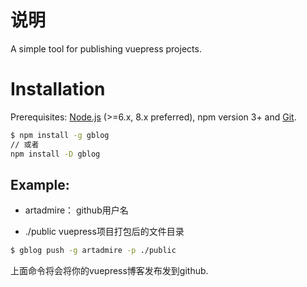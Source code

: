 # 说明

A simple tool for publishing vuepress projects.

# Installation

Prerequisites: [Node.js](https://nodejs.org/en/) (>=6.x, 8.x preferred), npm version 3+ and [Git](https://git-scm.com/).

``` bash
$ npm install -g gblog
// 或者
npm install -D gblog
```

## Example:

+ artadmire： github用户名

+ ./public vuepress项目打包后的文件目录

``` bash
$ gblog push -g artadmire -p ./public
```

上面命令将会将你的vuepress博客发布发到github.


